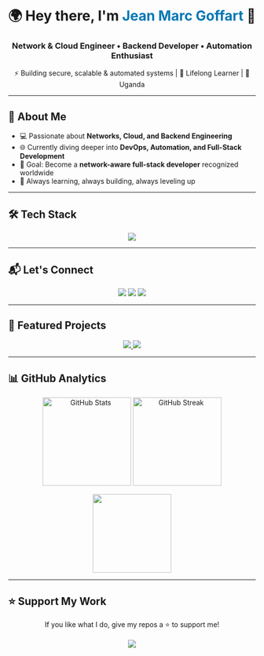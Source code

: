 <!-- Banner / Hero -->
<h1 align="center">🌍 Hey there, I'm <span style="color:#0077B5;">Jean Marc Goffart</span> 👋</h1>
<h3 align="center">Network & Cloud Engineer • Backend Developer • Automation Enthusiast</h3>
<p align="center">⚡ Building secure, scalable & automated systems | 🌱 Lifelong Learner | 📍 Uganda</p>

---

## 🚀 About Me  
- 💻 Passionate about **Networks, Cloud, and Backend Engineering**  
- 🌐 Currently diving deeper into **DevOps, Automation, and Full-Stack Development**  
- 🎯 Goal: Become a **network-aware full-stack developer** recognized worldwide  
- 🌱 Always learning, always building, always leveling up  

---

## 🛠️ Tech Stack  
<p align="center">
  <img src="https://skillicons.dev/icons?i=python,django,java,c,mysql,mongodb,linux,azure,cisco" />
</p>

---

## 📬 Let's Connect  
<p align="center">
  <a href="mailto:kithulovali@gmail.com"><img src="https://img.shields.io/badge/-Email-D14836?style=for-the-badge&logo=gmail&logoColor=white" /></a>
  <a href="https://linkedin.com/in/jean-marc-goffart-6240b132a"><img src="https://img.shields.io/badge/-LinkedIn-0077B5?style=for-the-badge&logo=linkedin&logoColor=white" /></a>
  <a href="https://twitter.com/YourTwitterHandle"><img src="https://img.shields.io/badge/-Twitter-1DA1F2?style=for-the-badge&logo=twitter&logoColor=white" /></a>
</p>

---

## 📂 Featured Projects  
<p align="center">
  <a href="https://github.com/your-username/project-1-repo">
    <img src="https://github-readme-stats.vercel.app/api/pin/?username=your-username&repo=project-1-repo&theme=radical" />
  </a>
  <a href="https://github.com/your-username/project-2-repo">
    <img src="https://github-readme-stats.vercel.app/api/pin/?username=your-username&repo=project-2-repo&theme=radical" />
  </a>
</p>

---

## 📊 GitHub Analytics  
<p align="center">
  <img src="https://github-readme-stats.vercel.app/api?username=your-username&show_icons=true&theme=tokyonight" alt="GitHub Stats" height="180"/>
  <img src="https://github-readme-streak-stats.herokuapp.com/?user=your-username&theme=tokyonight" alt="GitHub Streak" height="180"/>
</p>

<p align="center">
  <img src="https://github-readme-stats.vercel.app/api/top-langs/?username=your-username&layout=compact&theme=tokyonight" height="160"/>
</p>

---

## ⭐ Support My Work  
<p align="center">
  If you like what I do, give my repos a ⭐ to support me!  
  <br><br>
  <a href="https://github.com/your-username?tab=repositories">
    <img src="https://img.shields.io/badge/-Star%20My%20Projects-black?style=for-the-badge&logo=github&logoColor=white" />
  </a>
</p>
